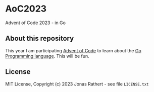 # AoC2023
Advent of Code 2023 - in Go

## About this repository

This year I am participating [Advent of Code](https://adventofcode.com/2023/) to learn about the [Go Programming language](https://go.dev/learn/). This will be fun.

## License

MIT License, Copyright (c) 2023 Jonas Rathert - see file `LICENSE.txt`
